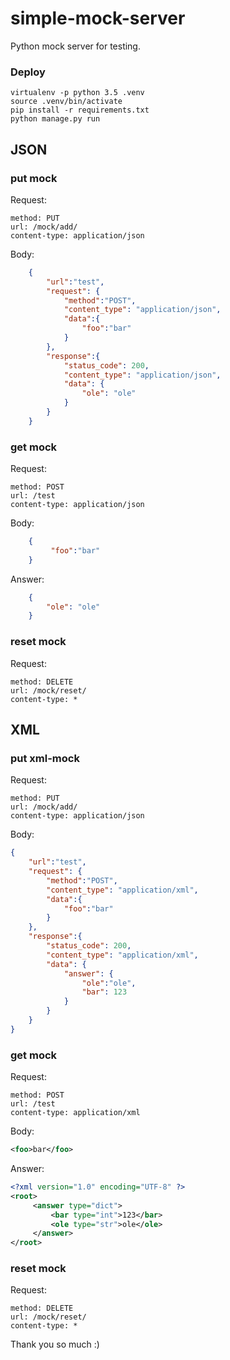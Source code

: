 # simple-mock-server

Python mock server for testing.

### Deploy

```
virtualenv -p python 3.5 .venv
source .venv/bin/activate
pip install -r requirements.txt
python manage.py run
```

## JSON

### put mock

Request:
```
method: PUT
url: /mock/add/
content-type: application/json
```

Body:
```json
    {   
        "url":"test",
        "request": {
            "method":"POST",
            "content_type": "application/json",
            "data":{
                "foo":"bar"
            }
        },
        "response":{
            "status_code": 200,
            "content_type": "application/json",
            "data": {
                "ole": "ole"
            }
        }
    }
```

### get mock

Request:
```
method: POST
url: /test
content-type: application/json
```

Body:
```json 
    {
         "foo":"bar"
    }
```

Answer: 
```json
    {
        "ole": "ole"
    }

```

### reset mock

Request:
```
method: DELETE
url: /mock/reset/
content-type: *
```

## XML

### put xml-mock

Request:
```
method: PUT
url: /mock/add/
content-type: application/json
```

Body:
```json
{   
    "url":"test",
    "request": {
        "method":"POST",
        "content_type": "application/xml",
        "data":{
            "foo":"bar"
        }
    },
    "response":{
        "status_code": 200,
        "content_type": "application/xml",
        "data": {
			"answer": {
				"ole":"ole",
				"bar": 123
			}
		}
    }
}
```

### get mock

Request:
```
method: POST
url: /test
content-type: application/xml
```

Body:
```xml
<foo>bar</foo>
```

Answer:
```xml
<?xml version="1.0" encoding="UTF-8" ?>
<root>
     <answer type="dict">
         <bar type="int">123</bar>
         <ole type="str">ole</ole>
     </answer>
</root>
```

### reset mock

Request:
```
method: DELETE
url: /mock/reset/
content-type: *
```

Thank you so much :)